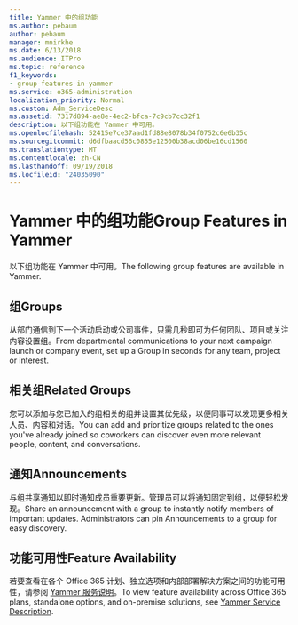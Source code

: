 ```yaml
---
title: Yammer 中的组功能
ms.author: pebaum
author: pebaum
manager: mnirkhe
ms.date: 6/13/2018
ms.audience: ITPro
ms.topic: reference
f1_keywords:
- group-features-in-yammer
ms.service: o365-administration
localization_priority: Normal
ms.custom: Adm_ServiceDesc
ms.assetid: 7317d894-ae8e-4ec2-bfca-7c9cb7cc32f1
description: 以下组功能在 Yammer 中可用。
ms.openlocfilehash: 52415e7ce37aad1fd88e8078b34f0752c6e6b35c
ms.sourcegitcommit: d6dfbaacd56c0855e12500b38acd06be16cd1560
ms.translationtype: MT
ms.contentlocale: zh-CN
ms.lasthandoff: 09/19/2018
ms.locfileid: "24035090"
---
```

# <a name="group-features-in-yammer"></a><span data-ttu-id="ab9e6-103">Yammer 中的组功能</span><span class="sxs-lookup"><span data-stu-id="ab9e6-103">Group Features in Yammer</span></span>

<span data-ttu-id="ab9e6-104">以下组功能在 Yammer 中可用。</span><span class="sxs-lookup"><span data-stu-id="ab9e6-104">The following group features are available in Yammer.</span></span>
  
## <a name="groups"></a><span data-ttu-id="ab9e6-105">组</span><span class="sxs-lookup"><span data-stu-id="ab9e6-105">Groups</span></span>
<span data-ttu-id="ab9e6-106"><a name="bkmk_Groups"> </a></span><span class="sxs-lookup"><span data-stu-id="ab9e6-106"></span></span>

<span data-ttu-id="ab9e6-107">从部门通信到下一个活动启动或公司事件，只需几秒即可为任何团队、项目或关注内容设置组。</span><span class="sxs-lookup"><span data-stu-id="ab9e6-107">From departmental communications to your next campaign launch or company event, set up a Group in seconds for any team, project or interest.</span></span>
  
## <a name="related-groups"></a><span data-ttu-id="ab9e6-108">相关组</span><span class="sxs-lookup"><span data-stu-id="ab9e6-108">Related Groups</span></span>
<span data-ttu-id="ab9e6-109"><a name="bkmk_RelatedGroups"> </a></span><span class="sxs-lookup"><span data-stu-id="ab9e6-109"></span></span>

<span data-ttu-id="ab9e6-110">您可以添加与您已加入的组相关的组并设置其优先级，以便同事可以发现更多相关人员、内容和对话。</span><span class="sxs-lookup"><span data-stu-id="ab9e6-110">You can add and prioritize groups related to the ones you've already joined so coworkers can discover even more relevant people, content, and conversations.</span></span>
  
## <a name="announcements"></a><span data-ttu-id="ab9e6-111">通知</span><span class="sxs-lookup"><span data-stu-id="ab9e6-111">Announcements</span></span>
<span data-ttu-id="ab9e6-112"><a name="bkmk_Announcements"> </a></span><span class="sxs-lookup"><span data-stu-id="ab9e6-112"></span></span>

<span data-ttu-id="ab9e6-p101">与组共享通知以即时通知成员重要更新。管理员可以将通知固定到组，以便轻松发现。</span><span class="sxs-lookup"><span data-stu-id="ab9e6-p101">Share an announcement with a group to instantly notify members of important updates. Administrators can pin Announcements to a group for easy discovery.</span></span>
  
## <a name="feature-availability"></a><span data-ttu-id="ab9e6-115">功能可用性</span><span class="sxs-lookup"><span data-stu-id="ab9e6-115">Feature Availability</span></span>
<span data-ttu-id="ab9e6-116"><a name="bkmk_Announcements"> </a></span><span class="sxs-lookup"><span data-stu-id="ab9e6-116"></span></span>

<span data-ttu-id="ab9e6-117">若要查看在各个 Office 365 计划、独立选项和内部部署解决方案之间的功能可用性，请参阅 [Yammer 服务说明](yammer-service-description.md)。</span><span class="sxs-lookup"><span data-stu-id="ab9e6-117">To view feature availability across Office 365 plans, standalone options, and on-premise solutions, see [Yammer Service Description](yammer-service-description.md).</span></span>
  

